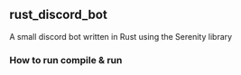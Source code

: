 ## rust_discord_bot

A small discord bot written in Rust using the Serenity library

### How to run compile & run


